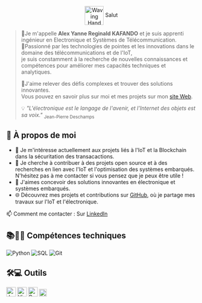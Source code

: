 <p align="center">
  <img src="https://camo.githubusercontent.com/d552948e7884c41fde2d32b9221d79f0df2076c7d824aaab954ca93f53d95884/68747470733a2f2f6d656469612e67697068792e636f6d2f6d656469612f6876524a434c467a6361737252346961377a2f67697068792e676966" 
       alt="Waving Hand" 
       width="50" 
       style="vertical-align: middle;"/> 
  Salut
</p>



>:pushpin:Je m'appelle **Alex Yanne Reginald KAFANDO** et je suis apprenti ingénieur en Electronique et Systèmes de Télécommunication.<br>
>:pushpin:Passionné par les technologies de pointes et les innovations dans le domaine des télécommunications et de l'IoT,<br>
>je suis constamment à la recherche de nouvelles connaissances et compétences pour améliorer mes capacités techniques et analytiques.<br>
>
>:pushpin:J'aime relever des défis complexes et trouver des solutions innovantes.<br>
>Vous pouvez en savoir plus sur moi et mes projets sur mon [site Web](https://ton-site.com).
>
>:bulb: *"L'électronique est le langage de l'avenir, et l'Internet des objets est sa voix."* <sub>Jean-Pierre Deschamps </sub>


## 🚀 À propos de moi
- 🔧 Je m'intéresse actuellement aux projets liés à l'IoT et la Blockchain dans la sécuritation des transacactions.
- 🤝 Je cherche à contribuer à des projets open source et à des recherches en lien avec l'IoT et l'optimisation des systèmes embarqués. N'hésitez pas à me contacter si vous pensez que je peux être utile !<br> 
- 📝 J'aimes concevoir des solutions innovantes en électronique et systèmes embarqués.
- 🌐 Découvrez mes projets et contributions sur [GitHub](https://github.com/Alex-Yanne-Kafando), où je partage mes travaux sur l'IoT et l'électronique. 

📫 Comment me contacter : Sur [LinkedIn](https://www.linkedin.com/in/alexkafando/)  




## 📚👩‍💻 Compétences techniques

![Python](https://img.shields.io/badge/-Python-3776AB?logo=python&logoColor=white)
![SQL](https://img.shields.io/badge/-SQL-316192?logo=postgresql&logoColor=white)
![Git](https://img.shields.io/badge/-Git-F05032?logo=git&logoColor=white)


## 🛠️💻 Outils 

<p align="left"> 
  
<img src="https://camo.githubusercontent.com/e3d574f640ecf24dedfd6ac547d34c31af6e23fbbb73f962c09f636197aaaf56/68747470733a2f2f63646e2e6a7364656c6976722e6e65742f67682f64657669636f6e732f64657669636f6e2f69636f6e732f6a7570797465722f6a7570797465722d6f726967696e616c2d776f72646d61726b2e737667" alt="Jupyter" style="height: 25px;"/>
<img src="https://camo.githubusercontent.com/36135c12ff1a60ee93d5e918983f8506ca618dcd8374490464c6f5dafc195259/68747470733a2f2f75706c6f61642e77696b696d656469612e6f72672f77696b6970656469612f636f6d6d6f6e732f392f39612f56697375616c5f53747564696f5f436f64655f312e33355f69636f6e2e737667" alt="Visual Studio Code" style="height: 25px;"/>
<img src="https://camo.githubusercontent.com/452856a61e4b0d9bad66681cc34f240d30585986c716f8d252386bca282dde43/68747470733a2f2f75706c6f61642e77696b696d656469612e6f72672f77696b6970656469612f636f6d6d6f6e732f7468756d622f312f31642f5079436861726d5f49636f6e2e7376672f6c616e6766722d32323070782d5079436861726d5f49636f6e2e7376672e706e67" alt="PyCharm Icon" style="height: 25px;"/>
<img src="https://www.anaconda.com/wp-content/uploads/2022/12/anaconda_secondary_logo.svg" alt="Anaconda" style="height: 20px;"/>

</p>






<!--
**Alex-Yanne-Kafando/Alex-Yanne-Kafando** is a ✨ _special_ ✨ repository because its `README.md` (this file) appears on your GitHub profile.

Here are some ideas to get you started:

- 🔭 I’m currently working on ...
- 🌱 I’m currently learning ...
- 👯 I’m looking to collaborate on ...
- 🤔 I’m looking for help with ...
- 💬 Ask me about ...
- 📫 How to reach me: ...
- 😄 Pronouns: ...
- ⚡ Fun fact: ...
-->
<!--
**Alex-Yanne-Kafando/Alex-Yanne-Kafando** is a ✨ _special_ ✨ repository because its `README.md` (this file) appears on your GitHub profile.

Here are some ideas to get you started:

- 🔭 I’m currently working on ...
- 🌱 I’m currently learning ...
- 👯 I’m looking to collaborate on ...
- 🤔 I’m looking for help with ...
- 💬 Ask me about ...
- 📫 How to reach me: ...
- 😄 Pronouns: ...
- ⚡ Fun fact: ...
-->
